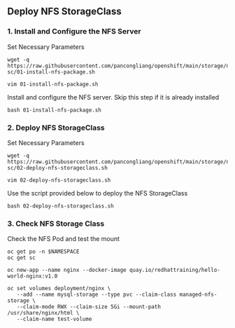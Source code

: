 ## Deploy NFS StorageClass

### 1. Install and Configure the NFS Server

Set Necessary Parameters
```
wget -q https://raw.githubusercontent.com/pancongliang/openshift/main/storage/nfs-sc/01-install-nfs-package.sh

vim 01-install-nfs-package.sh
```

Install and configure the NFS server. Skip this step if it is already installed
```
bash 01-install-nfs-package.sh
```

### 2. Deploy NFS StorageClass

Set Necessary Parameters
```
wget -q https://raw.githubusercontent.com/pancongliang/openshift/main/storage/nfs-sc/02-deploy-nfs-storageclass.sh

vim 02-deploy-nfs-storageclass.sh
```

Use the script provided below to deploy the NFS StorageClass
```
bash 02-deploy-nfs-storageclass.sh
```

### 3. Check NFS Storage Class
Check the NFS Pod and test the mount
```
oc get po -n $NAMESPACE
oc get sc

oc new-app --name nginx --docker-image quay.io/redhattraining/hello-world-nginx:v1.0

oc set volumes deployment/nginx \
   --add --name mysql-storage --type pvc --claim-class managed-nfs-storage \
   --claim-mode RWX --claim-size 5Gi --mount-path /usr/share/nginx/html \
   --claim-name test-volume
```
